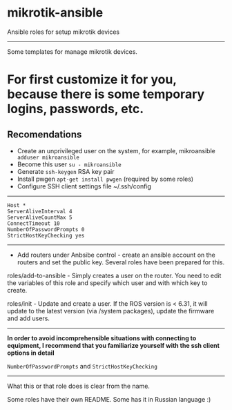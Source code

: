 # mikrotik-ansible
Ansible roles for setup mikrotik devices

----------
Some templates for manage mikrotik devices. 
# For first customize it for you, because there is some temporary logins, passwords, etc. #


**Recomendations**
----------
- Create an unprivileged user on the system, for example, mikroansible ` adduser mikroansible`
- Become this user `su - mikroansible`
- Generate `ssh-keygen` RSA key pair
- Install pwgen `apt-get install pwgen` (required by some roles)
- Configure SSH client settings file ~/.ssh/config

----------    
    Host * 
    ServerAliveInterval 4
    ServerAliveCountMax 5
    ConnectTimeout 10
    NumberOfPasswordPrompts 0
    StrictHostKeyChecking yes

----------
- Add routers under Anbsibe control - create an ansible account on the routers and set the public key. Several roles have been prepared for this.

roles/add-to-ansible - Simply creates a user on the router. You need to edit the variables of this role and specify which user and with which key to create.

roles/init - Update and create a user. If the ROS version is < 6.31, it will update to the latest version (via /system packages), update the firmware and add users.

----------
**In order to avoid incomprehensible situations with connecting to equipment, I recommend that you familiarize yourself with the ssh client options in detail**

`NumberOfPasswordPrompts` and `StrictHostKeyChecking`

----------
What this or that role does is clear from the name.

Some roles have their own README. Some has it in Russian language :)

